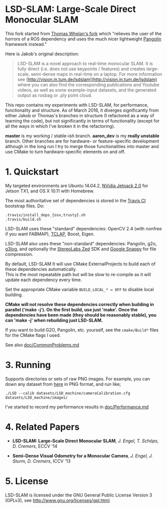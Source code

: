 # LSD-SLAM: Large-Scale Direct Monocular SLAM

This fork started from [Thomas Whelan's fork](https://github.com/mp3guy/lsd_slam) which "relieves the user of the horrors of a ROS dependency and uses the much nicer lightweight [Pangolin](https://github.com/stevenlovegrove/Pangolin) framework instead."

Here is Jakob's original description:

> LSD-SLAM is a novel approach to real-time monocular SLAM. It is fully direct
> (i.e. does not use keypoints / features) and creates large-scale,
> semi-dense maps in real-time on a laptop. For more information see
> [http://vision.in.tum.de/lsdslam](http://vision.in.tum.de/lsdslam)
> where you can also find the corresponding publications and Youtube videos, as well as some
> example-input datasets, and the generated output as rosbag or .ply point cloud.

This repo contains my experiments with LSD-SLAM, for performance, functionality
and structure.   As of March 2016, it diverges significantly from either Jakob
or Thomas's branches in structure (I refactored as a way of learning the code),
but not significantly in terms of functionality (except for all the ways in which
I've broken it in the refactoring).   

**master**  is my working / stable-ish branch.   **aaron_dev** is my
**really unstable** branch.   Other branches are for hardware- or feature-specific
development
although in the long run I try to merge those functionalities into master
and use CMake to turn hardware-specific elements on and off.

# 1. Quickstart

My targeted environments are Ubuntu 14.04.2, [NVidia Jetpack 2.0](https://developer.nvidia.com/embedded/jetpack) for Jetson TX1, and OS X 10.11 with Homebrew.

The most authoritative set of dependencies is stored in the [Travis CI](https://www.travis-ci.org) bootstrap files.  Do:

    .travis/install_deps_{osx,trusty}.sh
    .travis/build.sh

LSD-SLAM uses these "standard" dependencies: OpenCV 2.4 (with nonfree if you want FABMAP),
[TCLAP](http://tclap.sourceforge.net/), Boost, Eigen.   

LSD-SLAM also uses these "non-standard" dependencies: Pangolin, g2o,
[g3log](https://github.com/KjellKod/g3log), and optionally the [StereoLabs
Zed](https://www.stereolabs.com/) SDK and [Google
Snappy](https://github.com/google/snappy) for file compression.

By default, LSD-SLAM It will use CMake ExternalProjects to build each of these dependencies automatically.   
This is the most repeatable path but will be slow to re-compile as it will update each dependency every time.

Set the appropriate CMake variable `BUILD_LOCAL_* = OFF` to disable local building.

**CMake will not resolve these dependencies correctly when building in parallel ('make -j'). On the first build, use just 'make'.   Once the dependencies have been made (they should be reasonably stable), you can 'make -j' when rebuilding just LSD-SLAM.**

If you want to build G2O, Pangolin, etc. yourself, see the `cmake/Build*` files for the CMake flags I used.

See also [doc/CommonProblems.md](doc/CommonProblems.md)

# 3. Running

Supports directories or sets of raw PNG images. For example, you can down any dataset from [here](http://vision.in.tum.de/lsdslam) in PNG format, and run like;

    ./LSD --calib datasets/LSD_machine/cameraCalibration.cfg  datasets/LSD_machine/images/

I've started to record my performance results in [doc/Performance.md](doc/Performance.md)

# 4. Related Papers

* **LSD-SLAM: Large-Scale Direct Monocular SLAM**, *J. Engel, T. Schöps, D. Cremers*, ECCV '14

* **Semi-Dense Visual Odometry for a Monocular Camera**, *J. Engel, J. Sturm, D. Cremers*, ICCV '13

# 5. License

LSD-SLAM is licensed under the GNU General Public License Version 3 (GPLv3), see http://www.gnu.org/licenses/gpl.html.
